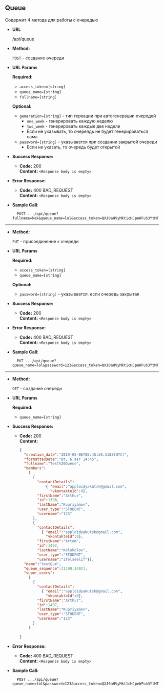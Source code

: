 **Queue**
----
  Содержит 4 метода для работы с очередью

* **URL**

  /api/queue

* **Method:**

  `POST` - создание очереди
  
*  **URL Params**

   **Required:**
 
   * `access_token=[string]`
   * `queue_name=[string]`
   * `fullname=[string]`
   
   **Optional:**
   
   * `generation=[string]` - тип гереации при автогенерации очередей
        * `one_week` - генерировать каждую неделю
        * `two_week` - генерировать каждые две недели
        * Если не указывать, то очерелдь не будет генерироваться сама
   * `password=[string]` - указывается при создании закрытой очереди
        * Если не указать, то очередь будет открытой
   
   

* **Success Response:**

  * **Code:** 200 <br />
    **Content:** `<Response body is empty>`
 
* **Error Response:**
  * **Code:** 400 BAD_REQUEST <br />
    **Content:** `<Response body is empty>`

* **Sample Call:**

  ```
    POST .../api/queue?fullname=kek&queue_name=lol&access_token=QXJ0aHVyMkt1cHJpeWFub3YtMTQ0NTU0MDM3NXNhbHQyNzY=
  ```

<hr>

* **Method:**

  `PUT` - присоединение к очереди
  
*  **URL Params**

   **Required:**
 
   * `access_token=[string]`
   * `queue_name=[string]`
   
   **Optional:**
   
   * `password=[string]` - указывается, если очередь закрытая
   

* **Success Response:**

  * **Code:** 200 <br />
    **Content:** `<Response body is empty>`
 
* **Error Response:**
  * **Code:** 400 BAD_REQUEST <br />
    **Content:** `<Response body is empty>`

* **Sample Call:**

  ```
    PUT .../api/queue?queue_name=lol&password=123&access_token=QXJ0aHVyMkt1cHJpeWFub3YtMTQ0NTU0MDM3NXNhbHQyNzY=
  ```
  
<hr>

* **Method:**

  `GET` - создание очереди
  
*  **URL Params**

   **Required:**

   * `queue_name=[string]`

* **Success Response:**

  * **Code:** 200 <br />
    **Content:** 
    ```json
    {
      "creation_date":"2019-08-06T05:45:50.318Z[UTC]",
      "formattedDate":"Вт, 6 авг 14:45",
      "fullname":"Test%20Queue",
      "members":
        [
          {
            "contactDetails":
                { "email":"apploidyakutsk@gmail.com",
                  "vkontakteId":0},
            "firstName":"Arthur",
            "id":1398,
            "lastName":"Kupriyanov",
            "user_type":"STUDENT",
            "username":"123"
          },
          {
            "contactDetails":
              { "email":"apploidyakutsk@gmail.com",
                "vkontakteId":0},
            "firstName":"Artem",
            "id":1402,
            "lastName":"Kolokolov",
            "user_type":"STUDENT",
            "username":"ifelseelif"}],
      "name":"testQue",
      "queue_sequence":[1398,1402],
      "super_users":
        [
          {
            "contactDetails":
              { "email":"apploidyakutsk@gmail.com",
                "vkontakteId":0},
            "firstName":"Arthur",
            "id":1407,
            "lastName":"Kupriyanov",
            "user_type":"STUDENT",
            "username":"123"
          }
        ]
      
    }
    ```
 
* **Error Response:**
  * **Code:** 400 BAD_REQUEST <br />
    **Content:** `<Response body is empty>`

* **Sample Call:**

  ```
    POST .../api/queue?queue_name=lol&password=123&access_token=QXJ0aHVyMkt1cHJpeWFub3YtMTQ0NTU0MDM3NXNhbHQyNzY=
  ```
 
